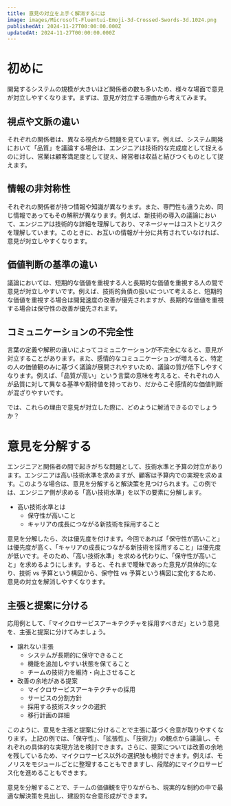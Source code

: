```yaml
---
title: 意見の対立を上手く解消するには
image: images/Microsoft-Fluentui-Emoji-3d-Crossed-Swords-3d.1024.png
publishedAt: 2024-11-27T00:00:00.000Z
updatedAt: 2024-11-27T00:00:00.000Z
---
```

# 初めに

開発するシステムの規模が大きいほど関係者の数も多いため、様々な場面で意見が対立しやすくなります。まずは、意見が対立する理由から考えてみます。

## 視点や文脈の違い

それぞれの関係者は、異なる視点から問題を見ています。例えば、システム開発において「品質」を議論する場合は、エンジニアは技術的な完成度として捉えるのに対し、営業は顧客満足度として捉え、経営者は収益と結びつくものとして捉えます。

## 情報の非対称性

それぞれの関係者が持つ情報や知識が異なります。また、専門性も違うため、同じ情報であってもその解釈が異なります。例えば、新技術の導入の議論において、エンジニアは技術的な詳細を理解しており、マネージャーはコストとリスクを理解しています。このときに、お互いの情報が十分に共有されていなければ、意見が対立しやすくなります。

## 価値判断の基準の違い

議論においては、短期的な価値を重視する人と長期的な価値を重視する人の間で意見が対立しやすいです。例えば、技術的負債の扱いについて考えると、短期的な価値を重視する場合は開発速度の改善が優先されますが、長期的な価値を重視する場合は保守性の改善が優先されます。

## コミュニケーションの不完全性

言葉の定義や解釈の違いによってコミュニケーションが不完全になると、意見が対立することがあります。また、感情的なコミュニケーションが増えると、特定の人の価値観のみに基づく議論が展開されやすいため、議論の質が低下しやすくなります。例えば、「品質が高い」という言葉の意味を考えると、それぞれの人が品質に対して異なる基準や期待値を持っており、だからこそ感情的な価値判断が混ざりやすいです。

では、これらの理由で意見が対立した際に、どのように解消できるのでしょうか？

# 意見を分解する

エンジニアと関係者の間で起きがちな問題として、技術水準と予算の対立があります。エンジニアは高い技術水準を求めますが、顧客は予算内での実現を求めます。このような場合は、意見を分解すると解決策を見つけられます。この例では、エンジニア側が求める「高い技術水準」を以下の要素に分解します。

-   高い技術水準とは
    -   保守性が高いこと
    -   キャリアの成長につながる新技術を採用すること

意見を分解したら、次は優先度を付けます。今回であれば「保守性が高いこと」は優先度が高く、「キャリアの成長につながる新技術を採用すること」は優先度が低いです。そのため、「高い技術水準」を求める代わりに、「保守性が高いこと」を求めるようにします。すると、それまで曖昧であった意見が具体的になり、技術 vs 予算という構図から、保守性 vs 予算という構図に変化するため、意見の対立を解消しやすくなります。

## 主張と提案に分ける

応用例として、「マイクロサービスアーキテクチャを採用すべきだ」という意見を、主張と提案に分けてみましょう。

-   譲れない主張
    -   システムが長期的に保守できること
    -   機能を追加しやすい状態を保てること
    -   チームの技術力を維持・向上させること
-   改善の余地がある提案
    -   マイクロサービスアーキテクチャの採用
    -   サービスの分割方針
    -   採用する技術スタックの選択
    -   移行計画の詳細

このように、意見を主張と提案に分けることで主張に基づく合意が取りやすくなります。上記の例では、「保守性」、「拡張性」、「技術力」の観点から議論し、それぞれの具体的な実現方法を検討できます。さらに、提案については改善の余地を残しているため、マイクロサービス以外の選択肢も検討できます。例えば、モノリスをモジュールごとに整理することもできますし、段階的にマイクロサービス化を進めることもできます。

意見を分解することで、チームの価値観を守りながらも、現実的な制約の中で最適な解決策を見出し、建設的な合意形成ができます。